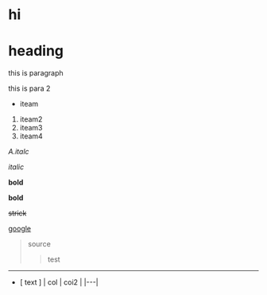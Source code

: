 <h1>hi</h1>

# heading
this is paragraph

this is para 2

 -  iteam
1. iteam2
1. iteam3
1. iteam4

*A.italc*

_italic_

**bold**

__bold__

~~strick~~


[google](https://google.com)

> source
>> test
---
- [ text ]
| col | coi2 |
|---|
